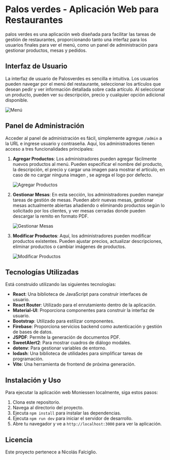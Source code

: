 # Palos verdes - Aplicación Web para Restaurantes

palos verdes es una aplicación web diseñada para facilitar las tareas de gestión de restaurantes, proporcionando tanto una interfaz para los usuarios finales para ver el menú, como un panel de administración para gestionar productos, mesas y pedidos.

## Interfaz de Usuario

La interfaz de usuario de Palosverdes es sencilla e intuitiva. Los usuarios pueden navegar por el menú del restaurante, seleccionar los artículos que desean pedir y ver información detallada sobre cada artículo. Al seleccionar un producto, pueden ver su descripción, precio y cualquier opción adicional disponible.

![Menú]()

## Panel de Administración

Acceder al panel de administración es fácil, simplemente agregue `/admin` a la URL e ingrese usuario y contraseña. Aquí, los administradores tienen acceso a tres funcionalidades principales:

1. **Agregar Productos**: Los administradores pueden agregar fácilmente nuevos productos al menú. Pueden especificar el nombre del producto, la descripción, el precio y cargar una imagen para mostrar el artículo, en caso de no cargar ninguna imagen , se agrega el logo por defecto.

   ![Agregar Productos](add_products_screenshot.png)

2. **Gestionar Mesas**: En esta sección, los administradores pueden manejar tareas de gestión de mesas. Pueden abrir nuevas mesas, gestionar mesas actualmente abiertas añadiendo o eliminando productos según lo solicitado por los clientes, y ver mesas cerradas donde pueden descargar la remito en formato PDF.

   ![Gestionar Mesas](manage_tables_screenshot.png)

3. **Modificar Productos**: Aquí, los administradores pueden modificar productos existentes. Pueden ajustar precios, actualizar descripciones, eliminar productos o cambiar imágenes de productos.

   ![Modificar Productos](modify_products_screenshot.png)

## Tecnologías Utilizadas

 Está construido utilizando las siguientes tecnologías:

- **React**: Una biblioteca de JavaScript para construir interfaces de usuario.
- **React Router**: Utilizado para el enrutamiento dentro de la aplicación.
- **Material-UI**: Proporciona componentes para construir la interfaz de usuario.
- **Bootstrap**: Utilizado para estilizar componentes.
- **Firebase**: Proporciona servicios backend como autenticación y gestión de bases de datos.
- **JSPDF**: Permite la generación de documentos PDF.
- **SweetAlert2**: Para mostrar cuadros de diálogo modales.
- **dotenv**: Para gestionar variables de entorno.
- **lodash**: Una biblioteca de utilidades para simplificar tareas de programación.
- **Vite**: Una herramienta de frontend de próxima generación.

## Instalación y Uso

Para ejecutar la aplicación web Moniessen localmente, siga estos pasos:

1. Clona este repositorio.
2. Navega al directorio del proyecto.
3. Ejecuta `npm install` para instalar las dependencias.
4. Ejecuta `npm run dev` para iniciar el servidor de desarrollo.
5. Abre tu navegador y ve a `http://localhost:3000` para ver la aplicación.

## Licencia

Este proyecto pertenece a Nicolás Falciglio.
